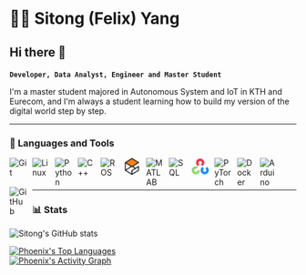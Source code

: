 #  🧑‍💻 Sitong (Felix) Yang

## Hi there 👋
**`Developer, Data Analyst, Engineer and Master Student`**

I'm a master student majored in Autonomous System and IoT in KTH and Eurecom, and I'm always a student learning how to build my version of the digital world step by step.

---

### 🧰 Languages and Tools
<img align="left" alt="Git" width="30px" style="padding-right:10px;" src="https://cdn.jsdelivr.net/gh/devicons/devicon/icons/git/git-original.svg" />
<img align="left" alt="Linux" width="30px" style="padding-right:10px;" src="https://cdn.jsdelivr.net/gh/devicons/devicon/icons/linux/linux-original.svg" />
<img align="left" alt="Python" width="30px" style="padding-right:10px;" src="https://cdn.jsdelivr.net/gh/devicons/devicon/icons/python/python-plain.svg" />
<img align="left" alt="C++" width="30px" style="padding-right:10px;" src="https://cdn.jsdelivr.net/gh/devicons/devicon/icons/cplusplus/cplusplus-line.svg" />
<img align="left" alt="ROS" width="30px" style="padding-right:10px;" src="https://upload.wikimedia.org/wikipedia/commons/b/bb/Ros_logo.svg" />
<img align="left" alt="Gazebo" width="30px" style="padding-right:10px;" src="https://raw.githubusercontent.com/devicons/devicon/master/icons/gazebo/gazebo-original.svg" />
<img align="left" alt="MATLAB" width="30px" style="padding-right:10px;" src="https://upload.wikimedia.org/wikipedia/commons/2/21/Matlab_Logo.png" />
<img align="left" alt="SQL" width="30px" style="padding-right:10px;" src="https://cdn.jsdelivr.net/gh/devicons/devicon/icons/mysql/mysql-original.svg" />
<img align="left" alt="OpenCV" width="30px" style="padding-right:10px;" src="https://raw.githubusercontent.com/devicons/devicon/master/icons/opencv/opencv-original.svg" />
<img align="left" alt="PyTorch" width="30px" style="padding-right:10px;" src="https://cdn.jsdelivr.net/gh/devicons/devicon/icons/pytorch/pytorch-original.svg" />
<img align="left" alt="Docker" width="30px" style="padding-right:10px;" src="https://cdn.jsdelivr.net/gh/devicons/devicon/icons/docker/docker-original.svg" />
<img align="left" alt="Arduino" width="30px" style="padding-right:10px;" src="https://cdn.jsdelivr.net/gh/devicons/devicon/icons/arduino/arduino-original.svg" />
<img align="left" alt="GitHub" width="30px" style="padding-right:10px;" src="https://cdn.jsdelivr.net/gh/devicons/devicon/icons/github/github-original.svg" /> 
<br />

#

---

### 📊 Stats

![Sitong's GitHub stats](https://github-readme-stats.vercel.app/api?username=phoenix102030&show_icons=true&theme=gruvbox)

<a href="https://github.com/anuraghazra/github-readme-stats">
  <img alt="Phoenix's Top Languages" src="https://denvercoder1-github-readme-stats.vercel.app/api/top-langs/?username=phoenix102030&langs_count=8&layout=compact&theme=gruvbox&hide_border=false&bg_color=282828&title_color=fe8019&icon_color=fabd2f&hide=Jupyter%20Notebook,Roff" height="192px"/></a>
  <br/>

<a href="https://github.com/ashutosh00710/github-readme-activity-graph">
  <img alt="Phoenix's Activity Graph" src="https://github-readme-activity-graph.vercel.app/graph/?username=phoenix102030&bg_color=282828&color=fe8019&line=fabd2f&point=fbf1c7&area=true&hide_border=false" /></a>


